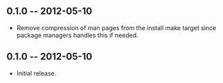 0.1.0 -- 2012-05-10
-------------------

* Remove compression of man pages from the install make target since
  package managers handles this if needed.

0.1.0 -- 2012-05-10
-------------------

* Initial release.
